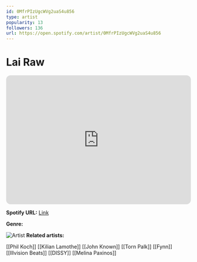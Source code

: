 ```yaml
---
id: 0MfrPIzUgcWVg2uaS4u856
type: artist
popularity: 13
followers: 136
url: https://open.spotify.com/artist/0MfrPIzUgcWVg2uaS4u856
---
```

# Lai Raw

<iframe style="border-radius:12px" src="https://open.spotify.com/embed/artist/0MfrPIzUgcWVg2uaS4u856" width="100%" height="352" frameBorder="0" allowfullscreen="" allow="autoplay; clipboard-write; encrypted-media; fullscreen; picture-in-picture" loading="lazy"></iframe>

**Spotify URL:** [Link](https://open.spotify.com/artist/0MfrPIzUgcWVg2uaS4u856)

**Genre:** 

![Artist](https://i.scdn.co/image/ab6761610000e5eb9bca5dbbfdaba3f1f9e43e3c)
**Related artists:**

[[Phil Koch]]
[[Kilian Lamothe]]
[[John Known]]
[[Torn Palk]]
[[Fynn]]
[[Illvision Beats]]
[[DISSY]]
[[Melina Paxinos]]

